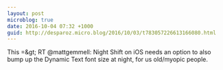 ```yaml
---
layout: post
microblog: true
date: 2016-10-04 07:32 +1000
guid: http://desparoz.micro.blog/2016/10/03/t783057226613166080.html
---
```

This =&amp;gt; RT @mattgemmell: Night Shift on iOS needs an option to also bump up the Dynamic Text font size at night, for us old/myopic people.
